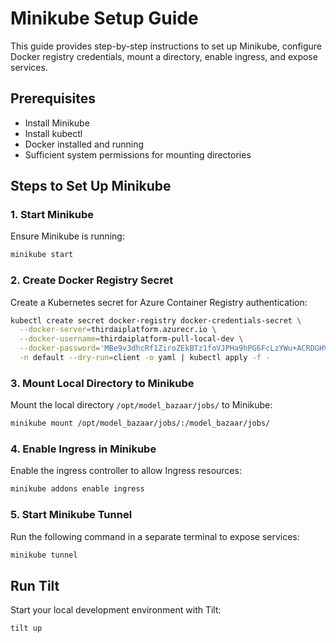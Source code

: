 # Minikube Setup Guide

This guide provides step-by-step instructions to set up Minikube, configure Docker registry credentials, mount a directory, enable ingress, and expose services.

## Prerequisites

- Install Minikube
- Install kubectl
- Docker installed and running
- Sufficient system permissions for mounting directories

## Steps to Set Up Minikube

### 1. Start Minikube

Ensure Minikube is running:

```sh
minikube start
```

### 2. Create Docker Registry Secret

Create a Kubernetes secret for Azure Container Registry authentication:

```sh
kubectl create secret docker-registry docker-credentials-secret \
  --docker-server=thirdaiplatform.azurecr.io \
  --docker-username=thirdaiplatform-pull-local-dev \
  --docker-password='MBe9v3dhcRf1ZiroZEkBTz1foVJPHa9hPG6FcLzYWu+ACRDGHVcp' \
  -n default --dry-run=client -o yaml | kubectl apply -f -
```

### 3. Mount Local Directory to Minikube

Mount the local directory `/opt/model_bazaar/jobs/` to Minikube:

```sh
minikube mount /opt/model_bazaar/jobs/:/model_bazaar/jobs/
```

### 4. Enable Ingress in Minikube

Enable the ingress controller to allow Ingress resources:

```sh
minikube addons enable ingress
```

### 5. Start Minikube Tunnel

Run the following command in a separate terminal to expose services:

```sh
minikube tunnel
```

## Run Tilt

Start your local development environment with Tilt:

```bash
tilt up
```
